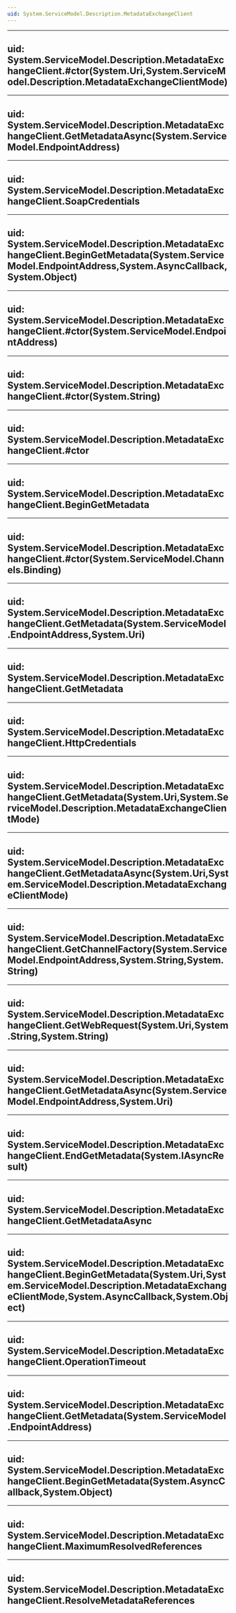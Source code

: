 ```yaml
---
uid: System.ServiceModel.Description.MetadataExchangeClient
---
```


---
uid: System.ServiceModel.Description.MetadataExchangeClient.#ctor(System.Uri,System.ServiceModel.Description.MetadataExchangeClientMode)
---

---
uid: System.ServiceModel.Description.MetadataExchangeClient.GetMetadataAsync(System.ServiceModel.EndpointAddress)
---

---
uid: System.ServiceModel.Description.MetadataExchangeClient.SoapCredentials
---

---
uid: System.ServiceModel.Description.MetadataExchangeClient.BeginGetMetadata(System.ServiceModel.EndpointAddress,System.AsyncCallback,System.Object)
---

---
uid: System.ServiceModel.Description.MetadataExchangeClient.#ctor(System.ServiceModel.EndpointAddress)
---

---
uid: System.ServiceModel.Description.MetadataExchangeClient.#ctor(System.String)
---

---
uid: System.ServiceModel.Description.MetadataExchangeClient.#ctor
---

---
uid: System.ServiceModel.Description.MetadataExchangeClient.BeginGetMetadata
---

---
uid: System.ServiceModel.Description.MetadataExchangeClient.#ctor(System.ServiceModel.Channels.Binding)
---

---
uid: System.ServiceModel.Description.MetadataExchangeClient.GetMetadata(System.ServiceModel.EndpointAddress,System.Uri)
---

---
uid: System.ServiceModel.Description.MetadataExchangeClient.GetMetadata
---

---
uid: System.ServiceModel.Description.MetadataExchangeClient.HttpCredentials
---

---
uid: System.ServiceModel.Description.MetadataExchangeClient.GetMetadata(System.Uri,System.ServiceModel.Description.MetadataExchangeClientMode)
---

---
uid: System.ServiceModel.Description.MetadataExchangeClient.GetMetadataAsync(System.Uri,System.ServiceModel.Description.MetadataExchangeClientMode)
---

---
uid: System.ServiceModel.Description.MetadataExchangeClient.GetChannelFactory(System.ServiceModel.EndpointAddress,System.String,System.String)
---

---
uid: System.ServiceModel.Description.MetadataExchangeClient.GetWebRequest(System.Uri,System.String,System.String)
---

---
uid: System.ServiceModel.Description.MetadataExchangeClient.GetMetadataAsync(System.ServiceModel.EndpointAddress,System.Uri)
---

---
uid: System.ServiceModel.Description.MetadataExchangeClient.EndGetMetadata(System.IAsyncResult)
---

---
uid: System.ServiceModel.Description.MetadataExchangeClient.GetMetadataAsync
---

---
uid: System.ServiceModel.Description.MetadataExchangeClient.BeginGetMetadata(System.Uri,System.ServiceModel.Description.MetadataExchangeClientMode,System.AsyncCallback,System.Object)
---

---
uid: System.ServiceModel.Description.MetadataExchangeClient.OperationTimeout
---

---
uid: System.ServiceModel.Description.MetadataExchangeClient.GetMetadata(System.ServiceModel.EndpointAddress)
---

---
uid: System.ServiceModel.Description.MetadataExchangeClient.BeginGetMetadata(System.AsyncCallback,System.Object)
---

---
uid: System.ServiceModel.Description.MetadataExchangeClient.MaximumResolvedReferences
---

---
uid: System.ServiceModel.Description.MetadataExchangeClient.ResolveMetadataReferences
---
